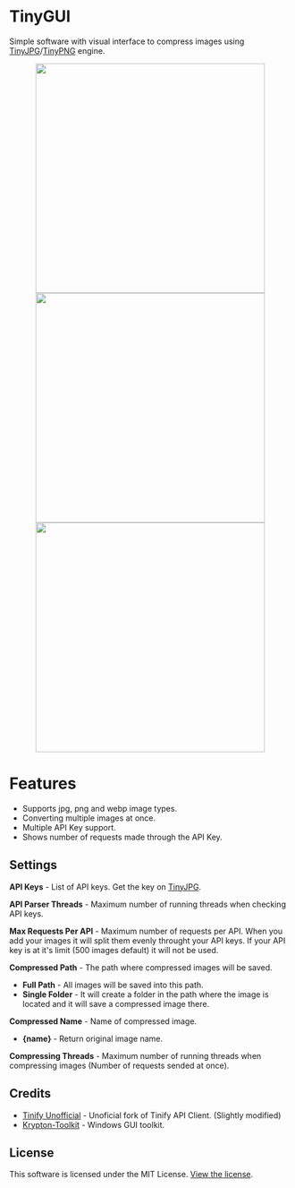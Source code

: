 # TinyGUI

Simple software with visual interface to compress images using [TinyJPG](https://tinyjpg.com/)/[TinyPNG](https://tinypng.com/) engine.

<p align="middle">
  <img src="https://i.imgur.com/vkR5DMI.png" width="410" align="middle"/>
  <img src="https://i.imgur.com/oZHmw8O.png" width="410" align="middle"/>
  <img src="https://i.imgur.com/bSrwVcn.png" width="410" align="middle"/>
</p>

# Features
- Supports jpg, png and webp image types.
- Converting multiple images at once.
- Multiple API Key support.
- Shows number of requests made through the API Key.

## Settings
**API Keys** - List of API keys. Get the key on [TinyJPG](https://tinyjpg.com/developers).

**API Parser Threads** - Maximum number of running threads when checking API keys.

**Max Requests Per API** - Maximum number of requests per API. When you add your images it will split them evenly throught your API keys. If your API key is at it's limit (500 images default) it will not be used.

**Compressed Path** - The path where compressed images will be saved.
- **Full Path** - All images will be saved into this path.
- **Single Folder** - It will create a folder in the path where the image is located and it will save a compressed image there.

**Compressed Name** - Name of compressed image.
- **{name}** - Return original image name.

**Compressing Threads** - Maximum number of running threads when compressing images (Number of requests sended at once).

## Credits
- [Tinify Unofficial](https://github.com/jshergal/tinify-net-unofficial) - Unoficial fork of Tinify API Client. (Slightly modified)
- [Krypton-Toolkit](https://github.com/Krypton-Suite/Standard-Toolkit) - Windows GUI toolkit.

## License
This software is licensed under the MIT License. [View the license](LICENSE).
